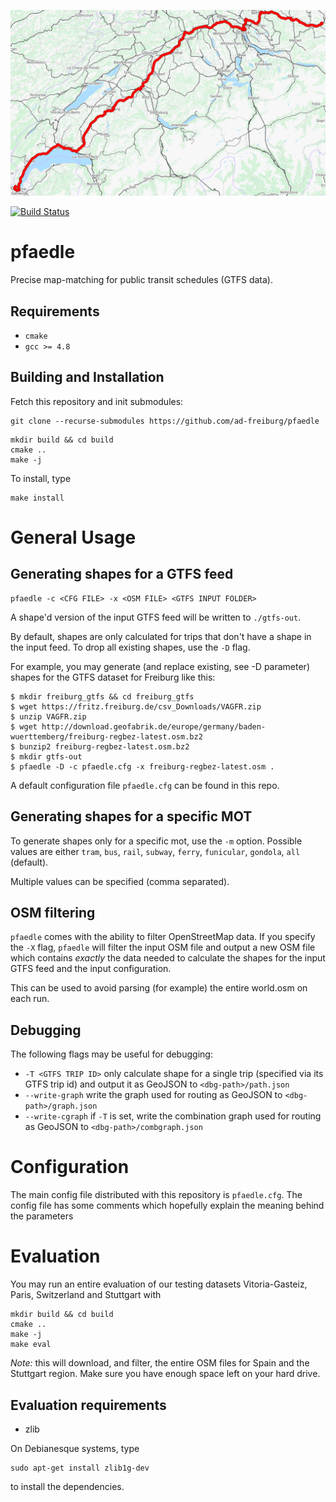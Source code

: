 ![Map-Matched path of a single train through Switzerland](geo/schweiz_mmatched.png?raw=true)

[![Build
Status](https://travis-ci.org/ad-freiburg/pfaedle.svg?branch=master)](https://travis-ci.org/ad-freiburg/pfaedle)

# pfaedle

Precise map-matching for public transit schedules (GTFS data).

## Requirements

 * `cmake`
 * `gcc >= 4.8`

## Building and Installation

Fetch this repository and init submodules:

```
git clone --recurse-submodules https://github.com/ad-freiburg/pfaedle
```

```
mkdir build && cd build
cmake ..
make -j
```

To install, type
```
make install
```

# General Usage

## Generating shapes for a GTFS feed

```
pfaedle -c <CFG FILE> -x <OSM FILE> <GTFS INPUT FOLDER>
```

A shape'd version of the input GTFS feed will be written to `./gtfs-out`.

By default, shapes are only calculated for trips that don't have a shape in the
input feed. To drop all existing shapes, use the `-D` flag.

For example, you may generate (and replace existing, see -D parameter) shapes for the GTFS dataset for Freiburg like this:

```
$ mkdir freiburg_gtfs && cd freiburg_gtfs
$ wget https://fritz.freiburg.de/csv_Downloads/VAGFR.zip
$ unzip VAGFR.zip
$ wget http://download.geofabrik.de/europe/germany/baden-wuerttemberg/freiburg-regbez-latest.osm.bz2
$ bunzip2 freiburg-regbez-latest.osm.bz2
$ mkdir gtfs-out
$ pfaedle -D -c pfaedle.cfg -x freiburg-regbez-latest.osm .
```

A default configuration file `pfaedle.cfg` can be found in this repo.


## Generating shapes for a specific MOT

To generate shapes only for a specific mot, use the `-m` option. Possible
values are either `tram`, `bus`, `rail`, `subway`, `ferry`, `funicular`,
`gondola`, `all` (default).

Multiple values can be specified (comma separated).

## OSM filtering

`pfaedle` comes with the ability to filter OpenStreetMap data. If you specify
the `-X` flag, `pfaedle` will filter the input OSM file and output a new OSM
file which contains *exactly* the data needed to calculate the shapes for the
input GTFS feed and the input configuration.

This can be used to avoid parsing (for example) the entire world.osm on each
run.

## Debugging

The following flags may be useful for debugging:

 * `-T <GTFS TRIP ID>` only calculate shape for a single trip (specified via its GTFS trip id) and output it as GeoJSON to
   `<dbg-path>/path.json`
 * `--write-graph` write the graph used for routing as GeoJSON to
   `<dbg-path>/graph.json`
 * `--write-cgraph` if `-T` is set, write the combination graph used for
   routing as GeoJSON to `<dbg-path>/combgraph.json`

# Configuration

The main config file distributed with this repository is `pfaedle.cfg`. The
config file has some comments which hopefully explain the meaning behind the
parameters

# Evaluation

You may run an entire evaluation of our testing datasets Vitoria-Gasteiz, Paris, Switzerland and
Stuttgart with

```
mkdir build && cd build
cmake ..
make -j
make eval
```

*Note:* this will download, and filter, the entire OSM files for Spain and the
Stuttgart region. Make sure you have enough space left on your hard drive.

## Evaluation requirements

 * zlib

On Debianesque systems, type

```
sudo apt-get install zlib1g-dev
```

to install the dependencies.
